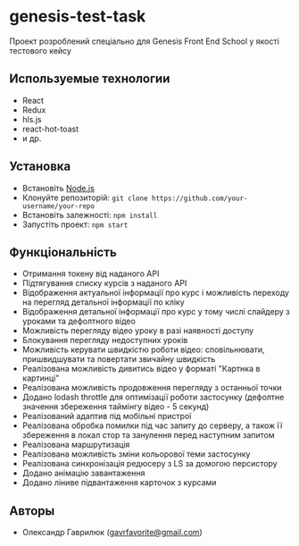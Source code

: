 # genesis-test-task

Проект розроблений спеціально для Genesis Front End School у якості тестового кейсу

## Используемые технологии

- React
- Redux
- hls.js
- react-hot-toast
- и др.

## Установка

- Встановіть [Node.js](https://nodejs.org/en/download/)
- Клонуйте репозиторій: `git clone https://github.com/your-username/your-repo`
- Встановіть залежності: `npm install`
- Запустіть проект: `npm start`

## Функціональність


- Отримання токену від наданого API 
- Підтягування списку курсів з наданого API
- Відображення актуальної інформації про курс і можливість переходу на перегляд детальної інформації по кліку
- Відображення детальної інформації про курс у тому числі слайдеру з уроками та дефолтного відео
- Можливість перегляду відео уроку в разі наявності доступу
- Блокування перегляду недоступних уроків
- Можливість керувати швидкістю роботи відео: сповільнювати, пришвидшувати та повертати звичайну швидкість 
- Реалізована можливість дивитись відео у форматі "Картнка в картинці" 
- Реалізована можливість продовження перегляду з останньої точки
- Додано lodash throttle для оптимізації роботи застосунку (дефолтне значення збереження таймінгу відео - 5 секунд)
- Реалізований адаптив під мобільні пристрої
- Реалізована обробка помилки під час запиту до серверу, а також її збереження в локал стор та занулення перед наступним запитом
- Реалізована маршрутизація 
- Реалізована можливість зміни кольорової теми застосунку
- Реалізована синхронізація редюсеру з LS за домогою персистору 
- Додано анімацію завантаження 
- Додано ліниве підвантаження карточок з курсами 

## Авторы

- Олександр Гаврилюк (gavrfavorite@gmail.com)
